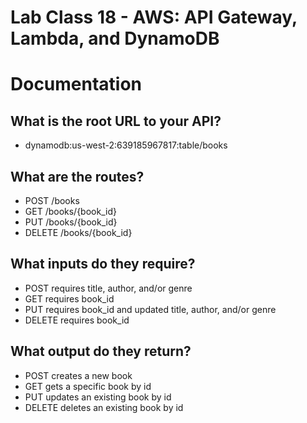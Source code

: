 # Lab Class 18 - AWS: API Gateway, Lambda, and DynamoDB
# Documentation

## What is the root URL to your API?
- dynamodb:us-west-2:639185967817:table/books

## What are the routes?
- POST /books
- GET /books/{book_id}
- PUT /books/{book_id}
- DELETE /books/{book_id}

## What inputs do they require?

- POST requires title, author, and/or genre
- GET requires book_id
- PUT requires book_id and updated title, author, and/or genre
- DELETE requires book_id

## What output do they return?

- POST creates a new book
- GET gets a specific book by id
- PUT updates an existing book by id
- DELETE deletes an existing book by id